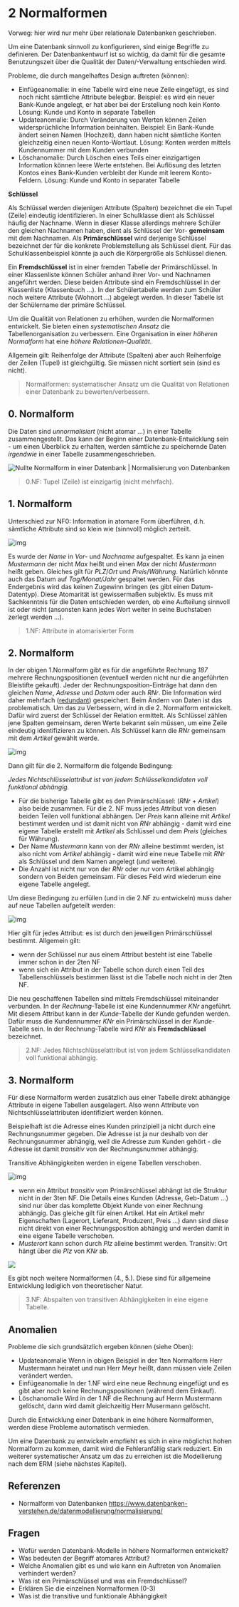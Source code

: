 
# 2 Normalformen

Vorweg: hier wird nur mehr über relationale Datenbanken geschrieben.

Um eine Datenbank sinnvoll zu konfigurieren, sind einige Begriffe zu definieren. Der Datenbankentwurf ist so wichtig, da damit für die gesamte Benutzungszeit über die Qualität der Daten/-Verwaltung entschieden wird.

Probleme, die durch mangelhaftes Design auftreten (können):

- Einfügeanomalie: in eine Tabelle wird eine neue Zeile eingefügt, es sind noch nicht sämtliche Attribute belegbar.
  Beispiel: es wird ein neuer Bank-Kunde angelegt, er hat aber bei der Erstellung noch kein Konto
  Lösung: Kunde und Konto in separate Tabellen
- Updateanomalie: Durch Veränderung von Werten können Zeilen widersprüchliche Information beinhalten.
  Beispiel: Ein Bank-Kunde ändert seinen Namen (Hochzeit), dann haben nicht sämtliche Konten gleichzeitig einen neuen Konto-Wortlaut.
  Lösung: Konten werden mittels Kundennummer mit dem Kunden verbunden
- Löschanomalie: Durch Löschen eines Teils einer einzigartigen Information können leere Werte entstehen. Bei Auflösung des letzten Kontos eines Bank-Kunden verbleibt der Kunde mit leerem Konto-Feldern.
  Lösung: Kunde und Konto in separater Tabelle

**Schlüssel**

Als Schlüssel werden diejenigen Attribute (Spalten) bezeichnet die ein Tupel (Zeile) eindeutig identifizieren. In einer Schulklasse dient als Schlüssel häufig der Nachname. Wenn in dieser Klasse allerdings mehrere Schüler den gleichen Nachnamen haben, dient als Schlüssel der Vor- **gemeinsam** mit dem Nachnamen. Als **Primärschlüssel** wird derjenige Schlüssel bezeichnet der für die konkrete Problemstellung als Schlüssel dient. Für das Schulklassenbeispiel könnte ja auch die Körpergröße als Schlüssel dienen.

Ein **Fremdschlüssel** ist in einer fremden Tabelle der Primärschlüssel. In einer Klassenliste können Schüler anhand ihrer Vor- und Nachnamen angeführt werden. Diese beiden Attribute sind ein Fremdschlüssel in der Klassenliste (Klassenbuch ...). In der Schülertabelle werden zum Schüler noch weitere Attribute (Wohnort ...) abgelegt werden. In dieser Tabelle ist der Schülername der primäre Schlüssel.

Um die Qualität von Relationen zu erhöhen, wurden die Normalformen entwickelt. Sie bieten einen *systematischen Ansatz* die Tabellenorganisation zu verbessern. Eine Organisation in einer *höheren Normalform* hat eine *höhere Relationen-Qualität*.

Allgemein gilt: Reihenfolge der Attribute (Spalten) aber auch Reihenfolge der Zeilen (Tupel) ist gleichgültig. Sie müssen nicht sortiert sein (sind es nicht).

> Normalformen: systematischer Ansatz um die Qualität von Relationen einer Datenbank zu bewerten/verbessern.

## 0. Normalform

Die Daten sind *unnormalisiert* (nicht atomar ...) in einer Tabelle zusammengestellt. Das kann der Beginn einer Datenbank-Entwicklung sein - um einen Überblick zu erhalten, werden sämtliche zu speichernde Daten *irgendwie* in einer Tabelle zusammengeschrieben.

![Nullte Normalform in einer Datenbank | Normalisierung von Datenbanken](assets/NF_Einf_01.png)

> 0.NF: Tupel (Zeile) ist einzigartig (nicht mehrfach).

## 1. Normalform

Unterschied zur NF0: Information in atomare Form überführen, d.h. sämtliche Attribute sind so klein wie (sinnvoll) möglich zerteilt.

![img](assets/NF_Einf_02.png)

Es wurde der *Name* in *Vor-* und *Nachname* aufgespaltet. Es kann ja einen *Mustermann* der nicht *Max* heißt und einen *Max* der nicht *Mustermann* heißt geben. Gleiches gilt für *PLZ*/*Ort* und *Preis*/*Währung*. Natürlich könnte auch das Datum auf *Tag/Monat/Jahr* gespaltet werden. Für das Endergebnis wird das keinen Zugewinn bringen (es gibt einen Datum-Datentyp). Diese Atomarität ist gewissermaßen subjektiv. Es muss mit Sachkenntnis für die Daten entschieden werden, ob eine Aufteilung sinnvoll ist oder nicht (ansonsten kann jedes Wort weiter in seine Buchstaben zerlegt werden ...).

> 1.NF: Attribute in atomarisierter Form

## 2. Normalform

In der obigen 1.Normalform gibt es für die angeführte Rechnung *187* mehrere Rechnungspositionen (eventuell werden nicht nur die angeführten Bleistifte gekauft). Jeder der Rechnungsposition-Einträge hat dann den gleichen *Name*, *Adresse* und *Datum* oder auch *RNr*. Die Information wird daher mehrfach ([redundant](../../netzwerk-technik/Redundanz.md)) gespeichert. Beim Ändern von Daten ist das problematisch. Um das zu Verbessern, wird in die 2. Normalform entwickelt. Dafür wird zuerst der Schlüssel der Relation ermittelt. Als Schlüssel zählen jene Spalten gemeinsam, deren Werte bekannt sein müssen, um eine Zeile eindeutig identifizieren zu können. Als Schlüssel kann die *RNr* gemeinsam mit dem *Artikel* gewählt werde.

![img](assets/NF_Einf_03.png)

Dann gilt für die 2. Normalform die folgende Bedingung:

*Jedes Nichtschlüsselattribut ist von jedem Schlüsselkandidaten voll funktional abhängig.*

- Für die bisherige Tabelle gibt es den Primärschlüssel: (*RNr* + *Artikel*) also beide zusammen. Für die 2. NF muss jedes Attribut von diesen beiden Teilen voll funktional abhängen. Der *Preis* kann alleine mit *Artikel* bestimmt werden und ist damit nicht von *RNr* abhängig - damit wird eine eigene Tabelle erstellt mit *Artikel* als Schlüssel und dem *Preis* (gleiches für Währung).
- Der Name *Mustermann* kann von der *RNr* alleine bestimmt werden, ist also nicht vom *Artikel* abhängig - damit wird eine neue Tabelle mit *RNr* als Schlüssel und dem Namen angelegt (und weitere).
- Die Anzahl ist nicht nur von der *RNr* oder nur vom Artikel abhängig sondern von Beiden gemeinsam. Für dieses Feld wird wiederum eine eigene Tabelle angelegt.

Um diese Bedingung zu erfüllen (und in die 2.NF zu entwickeln) muss daher auf neue Tabellen aufgeteilt werden:

![img](assets/NF_Einf_04.png)

Hier gilt für jedes Attribut: es ist durch den jeweiligen Primärschlüssel bestimmt. Allgemein gilt:

- wenn der Schlüssel nur aus einem Attribut besteht ist eine Tabelle immer schon in der 2ten NF
- wenn sich ein Attribut in der Tabelle schon durch einen Teil des Tabellenschlüssels bestimmen lässt ist die Tabelle noch nicht in der 2ten NF.

Die neu geschaffenen Tabellen sind mittels Fremdschlüssel miteinander verbunden. In der *Rechnung*-Tabelle ist eine Kundennummer *KNr* angeführt. Mit diesem Attribut kann in der *Kunde*-Tabelle der Kunde gefunden werden. Dafür muss die Kundennummer *KNr* ein Primärschlüssel in der *Kunde*-Tabelle sein. In der Rechnung-Tabelle wird *KNr* als **Fremdschlüssel** bezeichnet.

> 2.NF: Jedes Nichtschlüsselattribut ist von jedem Schlüsselkandidaten voll funktional abhängig.

## 3. Normalform

Für diese Normalform werden zusätzlich aus einer Tabelle direkt abhängige Attribute in eigene Tabellen ausgelagert. Also wenn Attribute von Nichtschlüsselattributen identifiziert werden können.

Beispielhaft ist die Adresse eines Kunden prinzipiell ja nicht durch eine Rechnungsnummer gegeben. Die Adresse ist ja nur deshalb von der Rechnungsnummer abhängig, weil die Adresse zum Kunden gehört - die Adresse ist damit *transitiv* von der Rechnungsnummer abhängig.

Transitive Abhängigkeiten werden in eigene Tabellen verschoben.

![img](assets/NF_Einf_05_1.png)

- wenn ein Attribut *transitiv* vom Primärschlüssel abhängt ist die Struktur nicht in der 3ten NF. Die Details eines Kunden (Adresse, Geb-Datum ...) sind nur über das komplette Objekt Kunde von einer Rechnung abhängig.
  Das gleiche gilt für einen Artikel. Hat ein Artikel mehr Eigenschaften (Lagerort, Lieferant, Produzent, Preis ...) dann sind diese nicht direkt von einer Rechnungsposition abhängig und werden damit in eine eigene Tabelle verschoben.
- *Musterort* kann schon durch *Plz* alleine bestimmt werden. Transitiv: Ort hängt über die *Plz* von *KNr* ab.

![](assets/NF_Einf_05_2.png)

Es gibt noch weitere Normalformen (4., 5.). Diese sind für allgemeine Entwicklung lediglich von theoretischer Natur.

> 3.NF: Abspalten von transitiven Abhängigkeiten in eine eigene Tabelle.

## Anomalien

Probleme die sich grundsätzlich ergeben können (siehe Oben):

- Updateanomalie
  Wenn in obigen Beispiel in der 1ten Normalform Herr Mustermann heiratet und nun Herr Meyr heißt, dann müssen viele Zeilen verändert werden.
- Einfügeanomalie
  In der 1.NF wird eine neue Rechnung eingefügt und es gibt aber noch keine Rechnungspositionen (während dem Einkauf).
- Löschanomalie
  Wird in der 1.NF die Rechnung auf Herrn Mustermann gelöscht, dann wird damit gleichzeitig Herr Musermann gelöscht.

Durch die Entwicklung einer Datenbank in eine höhere Normalformen, werden diese Probleme automatisch vermieden.

Um eine Datenbank zu entwickeln empfiehlt es sich in eine möglichst hohen Normalform zu kommen, damit wird die Fehleranfällig stark reduziert. Ein weiterer systematischer Ansatz um das zu erreichen ist die Modellierung nach dem ERM (siehe nächstes Kapitel).

## Referenzen

- Normalform von Datenbanken
  https://www.datenbanken-verstehen.de/datenmodellierung/normalisierung/

## Fragen

- Wofür werden Datenbank-Modelle in höhere Normalformen entwickelt?
- Was bedeuten der Begriff atomares Attribut?
- Welche Anomalien gibt es und wie kann ein Auftreten von Anomalien verhindert werden?
- Was ist ein Primärschlüssel und was ein Fremdschlüssel?
- Erklären Sie die einzelnen Normalformen (0-3)
- Was ist die transitive und funktionale Abhängigkeit